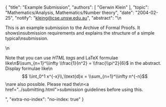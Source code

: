 {
    "title": "Example Submission",
    "authors": [
        "Gerwin Klein"
    ],
    "topic": "Mathematics/Analysis, Mathematics/Number theory",
    "date": "2004-02-25",
    "notify": "kleing@cse.unsw.edu.au",
    "abstract": "\n<p>This is an example submission to the Archive of Formal Proofs. It shows\nsubmission requirements and explains the structure of a simple typical\nsubmission.</p>\n<p>Note that you can use <em>HTML tags</em> and LaTeX formulae like\n$\\sum_{n=1}^\\infty \\frac{1}{n^2} = \\frac{\\pi^2}{6}$ in the abstract. Display formulae like\n$$ \\int_0^1 x^{-x}\\,\\text{d}x = \\sum_{n=1}^\\infty n^{-n}$$\nare also possible. Please read the\n<a href=\"../submitting.html\">submission guidelines</a> before using this.</p>",
    "extra-no-index": "no-index: true"
}